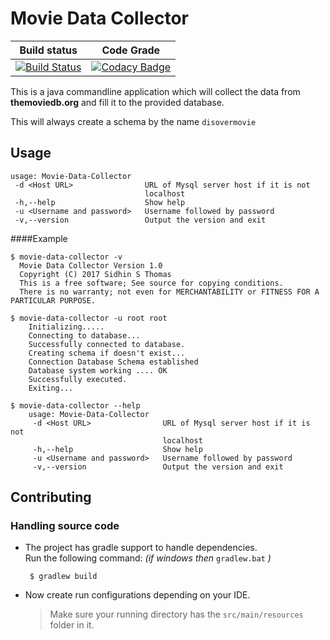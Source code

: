 # Movie Data Collector 
|Build status| Code Grade|
|-------------|-------- |
|[![Build Status](https://travis-ci.org/DiscoverMovies/movie-data-Collector.svg?branch=master)](https://travis-ci.org/DiscoverMovies/movie-data-Collector) | [![Codacy Badge](https://api.codacy.com/project/badge/Grade/f7f50ae234074097966a64e32600eba1)](https://www.codacy.com/app/ParadoxZero/movie-data-Collector?utm_source=github.com&utm_medium=referral&utm_content=DiscoverMovies/movie-data-Collector&utm_campaign=badger) |


This is a java commandline application which will collect
the data from **themoviedb.org** and fill it to the provided database.

This will always create a schema by the name `disovermovie`

## Usage

    usage: Movie-Data-Collector
     -d <Host URL>                URL of Mysql server host if it is not
                                  localhost
     -h,--help                    Show help
     -u <Username and password>   Username followed by password
     -v,--version                 Output the version and exit    
     
####Example
    
    
    $ movie-data-collector -v
      Movie Data Collector Version 1.0
      Copyright (C) 2017 Sidhin S Thomas
      This is a free software; See source for copying conditions.
      There is no warranty; not even for MERCHANTABILITY or FITNESS FOR A PARTICULAR PURPOSE.
    
    $ movie-data-collector -u root root
        Initializing.....
        Connecting to database...
        Successfully connected to database.
        Creating schema if doesn't exist...
        Connection Database Schema established
        Database system working .... OK
        Successfully executed.
        Exiting...
    
    $ movie-data-collector --help
        usage: Movie-Data-Collector
         -d <Host URL>                URL of Mysql server host if it is not
                                      localhost
         -h,--help                    Show help
         -u <Username and password>   Username followed by password
         -v,--version                 Output the version and exit  


## Contributing

### Handling source code

* The project has gradle support to handle dependencies.<br>
  Run the following command: *(if windows then* `gradlew.bat` *)*


       $ gradlew build



* Now create run configurations depending on your IDE. <br>

  > Make sure your running directory has the `src/main/resources` folder in it.
